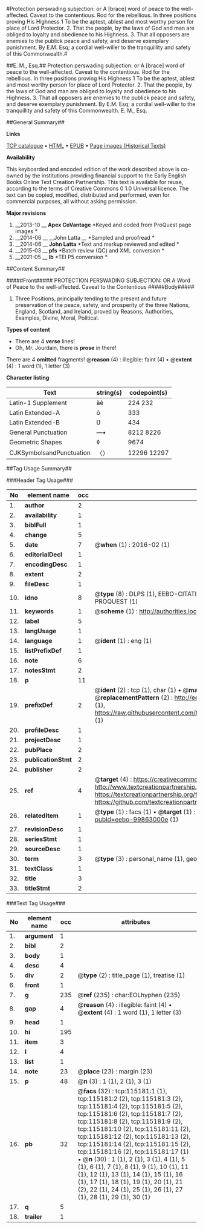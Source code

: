 #Protection perswading subjection: or A [brace] word of peace to the well-affected. Caveat to the contentious. Rod for the rebellious. In three positions proving His Highness 1 To be the aptest, ablest and most worthy person for place of Lord Protector. 2. That the people, by the laws of God and man are obliged to loyalty and obedience to his Highness. 3. That all opposers are enemies to the publick peace and safety, and deserve exemplary punishment. By E.M. Esq; a cordial well-willer to the tranquillity and safety of this Commonwealth.#

##E. M., Esq.##
Protection perswading subjection: or A [brace] word of peace to the well-affected. Caveat to the contentious. Rod for the rebellious. In three positions proving His Highness 1 To be the aptest, ablest and most worthy person for place of Lord Protector. 2. That the people, by the laws of God and man are obliged to loyalty and obedience to his Highness. 3. That all opposers are enemies to the publick peace and safety, and deserve exemplary punishment. By E.M. Esq; a cordial well-willer to the tranquillity and safety of this Commonwealth.
E. M., Esq.

##General Summary##

**Links**

[TCP catalogue](http://www.ota.ox.ac.uk/tcp/)  • 
[HTML](http://tei.it.ox.ac.uk/tcp/Texts-HTML/free/A89/A89127.html)  • 
[EPUB](http://tei.it.ox.ac.uk/tcp/Texts-EPUB/free/A89/A89127.epub) • 
[Page images (Historical Texts)](https://historicaltexts.jisc.ac.uk/eebo-99863000e)

**Availability**

This keyboarded and encoded edition of the work described above is co-owned by the
    institutions providing financial support to the Early English Books Online Text Creation
    Partnership. This text is available for reuse, according to the terms of  Creative Commons 0 1.0 Universal
    licence. The text can be copied, modified, distributed and performed, even for commercial
    purposes, all without asking permission.

**Major revisions**

1. __2013-10 __ __Apex CoVantage__ *Keyed and coded from ProQuest page images *
1. __2014-06 __ __John Latta __ *Sampled and proofread *
1. __2014-06 __ __John Latta__ *Text and markup reviewed and edited *
1. __2015-03 __ __pfs__ *Batch review (QC) and XML conversion *
1. __2021-05 __ __lb__ *TEI P5 conversion *

##Content Summary##

#####Front#####
PROTECTION PERSWADING SUBJECTION: OR A Word of Peace to the well-affected. Caveat to the Contentious
#####Body#####

1. Three Positions, principally tending to the present and future preservation of the peace, safety, and prosperity of the three Nations, England, Scotland, and Ireland, proved by Reasons, Authorities, Examples, Divine, Moral, Political.

**Types of content**

  * There are 4 **verse** lines!
  * Oh, Mr. Jourdain, there is **prose** in there!

There are 4 **omitted** fragments! 
 @__reason__ (4) : illegible: faint (4)  •  @__extent__ (4) : 1 word (1), 1 letter (3)

**Character listing**


|Text|string(s)|codepoint(s)|
|---|---|---|
|Latin-1 Supplement|àè|224 232|
|Latin Extended-A|ō|333|
|Latin Extended-B|Ʋ|434|
|General Punctuation|—•|8212 8226|
|Geometric Shapes|◊|9674|
|CJKSymbolsandPunctuation|〈〉|12296 12297|

##Tag Usage Summary##

###Header Tag Usage###

|No|element name|occ|attributes|
|---|---|---|---|
|1.|__author__|2||
|2.|__availability__|1||
|3.|__biblFull__|1||
|4.|__change__|5||
|5.|__date__|7| @__when__ (1) : 2016-02 (1)|
|6.|__editorialDecl__|1||
|7.|__encodingDesc__|1||
|8.|__extent__|2||
|9.|__fileDesc__|1||
|10.|__idno__|8| @__type__ (8) : DLPS (1), EEBO-CITATION (1), VID (1), EEBO-PROQUEST (1), STC (3), PROQUEST (1)|
|11.|__keywords__|1| @__scheme__ (1) : http://authorities.loc.gov/ (1)|
|12.|__label__|5||
|13.|__langUsage__|1||
|14.|__language__|1| @__ident__ (1) : eng (1)|
|15.|__listPrefixDef__|1||
|16.|__note__|6||
|17.|__notesStmt__|2||
|18.|__p__|11||
|19.|__prefixDef__|2| @__ident__ (2) : tcp (1), char (1)  •  @__matchPattern__ (2) : ([0-9\-]+):([0-9IVX]+) (1), (.+) (1)  •  @__replacementPattern__ (2) : http://eebo.chadwyck.com/downloadtiff?vid=$1&page=$2 (1), https://raw.githubusercontent.com/textcreationpartnership/Texts/master/tcpchars.xml#$1 (1)|
|20.|__profileDesc__|1||
|21.|__projectDesc__|1||
|22.|__pubPlace__|2||
|23.|__publicationStmt__|2||
|24.|__publisher__|2||
|25.|__ref__|4| @__target__ (4) : https://creativecommons.org/publicdomain/zero/1.0/ (1), http://www.textcreationpartnership.org/docs/. (1), https://textcreationpartnership.org/faq/#faq05 (1), https://github.com/textcreationpartnership (1)|
|26.|__relatedItem__|1| @__type__ (1) : facs (1)  •  @__target__ (1) : https://data.historicaltexts.jisc.ac.uk/view?pubId=eebo-99863000e (1)|
|27.|__revisionDesc__|1||
|28.|__seriesStmt__|1||
|29.|__sourceDesc__|1||
|30.|__term__|3| @__type__ (3) : personal_name (1), geographic_name (2)|
|31.|__textClass__|1||
|32.|__title__|3||
|33.|__titleStmt__|2||


###Text Tag Usage###

|No|element name|occ|attributes|
|---|---|---|---|
|1.|__argument__|1||
|2.|__bibl__|2||
|3.|__body__|1||
|4.|__desc__|4||
|5.|__div__|2| @__type__ (2) : title_page (1), treatise (1)|
|6.|__front__|1||
|7.|__g__|235| @__ref__ (235) : char:EOLhyphen (235)|
|8.|__gap__|4| @__reason__ (4) : illegible: faint (4)  •  @__extent__ (4) : 1 word (1), 1 letter (3)|
|9.|__head__|1||
|10.|__hi__|195||
|11.|__item__|3||
|12.|__l__|4||
|13.|__list__|1||
|14.|__note__|23| @__place__ (23) : margin (23)|
|15.|__p__|48| @__n__ (3) : 1 (1), 2 (1), 3 (1)|
|16.|__pb__|32| @__facs__ (32) : tcp:115181:1 (1), tcp:115181:2 (2), tcp:115181:3 (2), tcp:115181:4 (2), tcp:115181:5 (2), tcp:115181:6 (2), tcp:115181:7 (2), tcp:115181:8 (2), tcp:115181:9 (2), tcp:115181:10 (2), tcp:115181:11 (2), tcp:115181:12 (2), tcp:115181:13 (2), tcp:115181:14 (2), tcp:115181:15 (2), tcp:115181:16 (2), tcp:115181:17 (1)  •  @__n__ (30) : 1 (1), 2 (1), 3 (1), 4 (1), 5 (1), 6 (1), 7 (1), 8 (1), 9 (1), 10 (1), 11 (1), 12 (1), 13 (1), 14 (1), 15 (1), 16 (1), 17 (1), 18 (1), 19 (1), 20 (1), 21 (2), 22 (1), 24 (1), 25 (1), 26 (1), 27 (1), 28 (1), 29 (1), 30 (1)|
|17.|__q__|5||
|18.|__trailer__|1||
